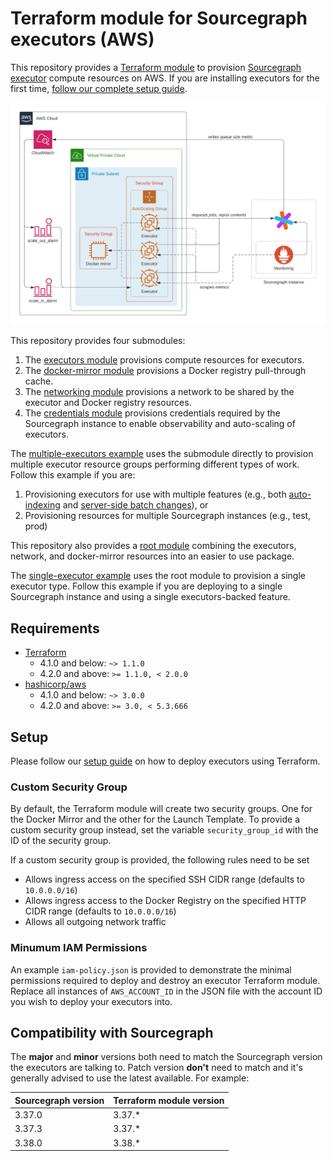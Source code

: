 # Terraform module for Sourcegraph executors (AWS)

This repository provides a [Terraform module](https://learn.hashicorp.com/tutorials/terraform/module-use?in=terraform/modules) to provision [Sourcegraph executor](https://sourcegraph.com/docs/admin/executors) compute resources on AWS. If you are installing executors for the first time, [follow our complete setup guide](https://sourcegraph.com/docs/admin/executors/deploy_executors).

![Infrastructure overview](https://raw.githubusercontent.com/sourcegraph/terraform-aws-executors/master/images/infrastructure.png)

This repository provides four submodules:

1. The [executors module](https://registry.terraform.io/modules/sourcegraph/executors/aws/5.3.666/submodules/executors) provisions compute resources for executors.
2. The [docker-mirror module](https://registry.terraform.io/modules/sourcegraph/executors/aws/5.3.666/submodules/docker-mirror) provisions a Docker registry pull-through cache.
3. The [networking module](https://registry.terraform.io/modules/sourcegraph/executors/aws/5.3.666/submodules/networking) provisions a network to be shared by the executor and Docker registry resources.
4. The [credentials module](https://registry.terraform.io/modules/sourcegraph/executors/aws/5.3.666/submodules/credentials) provisions credentials required by the Sourcegraph instance to enable observability and auto-scaling of executors.

The [multiple-executors example](https://github.com/sourcegraph/terraform-aws-executors/blob/v5.3.666/examples/multiple-executors) uses the submodule directly to provision multiple executor resource groups performing different types of work. Follow this example if you are:

1. Provisioning executors for use with multiple features (e.g., both [auto-indexing](https://sourcegraph.com/docs/code_intelligence/explanations/auto_indexing) and [server-side batch changes](https://sourcegraph.com/docs/batch_changes/explanations/server_side)), or
2. Provisioning resources for multiple Sourcegraph instances (e.g., test, prod)

This repository also provides a [root module](https://registry.terraform.io/modules/sourcegraph/executors/aws/5.3.666) combining the executors, network, and docker-mirror resources into an easier to use package.

The [single-executor example](https://github.com/sourcegraph/terraform-aws-executors/blob/v5.3.666/examples/single-executor) uses the root module to provision a single executor type. Follow this example if you are deploying to a single Sourcegraph instance and using a single executors-backed feature.

## Requirements

- [Terraform](https://www.terraform.io/) 
  - 4.1.0 and below: `~> 1.1.0`
  - 4.2.0 and above: `>= 1.1.0, < 2.0.0`
- [hashicorp/aws](https://registry.terraform.io/providers/hashicorp/aws) 
  - 4.1.0 and below: `~> 3.0.0`
  - 4.2.0 and above: `>= 3.0, < 5.3.666`

## Setup

Please follow our [setup guide](https://sourcegraph.com/docs/admin/executors/deploy_executors_terraform) on how to deploy
executors using Terraform.

### Custom Security Group

By default, the Terraform module will create two security groups. One for the Docker Mirror and the other for 
the Launch Template. To provide a custom security group instead, set the variable `security_group_id` with 
the ID of the security group.

If a custom security group is provided, the following rules need to be set

* Allows ingress access on the specified SSH CIDR range (defaults to `10.0.0.0/16`)
* Allows ingress access to the Docker Registry on the specified HTTP CIDR range (defaults to `10.0.0.0/16`)
* Allows all outgoing network traffic

### Minumum IAM Permissions

An example `iam-policy.json` is provided to demonstrate the minimal permissions required to deploy and destroy an executor Terraform module. Replace all instances of `AWS_ACCOUNT_ID` in the JSON file with the account ID you wish to deploy your executors into.

## Compatibility with Sourcegraph

The **major** and **minor** versions both need to match the Sourcegraph version the executors are talking to. Patch version **don't** need to match and it's generally advised to use the latest available.
For example:

| **Sourcegraph version** | **Terraform module version** |
| ----------------------- | ---------------------------- |
| 3.37.0                  | 3.37.\*                      |
| 3.37.3                  | 3.37.\*                      |
| 3.38.0                  | 3.38.\*                      |
